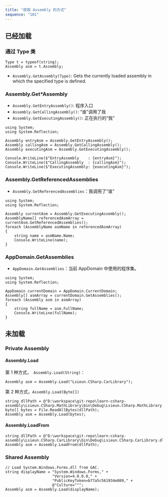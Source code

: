 ```yaml
---
title: "获取 Assembly 的方式"
sequence: "101"
---
```


## 已经加载

### 通过 Type 类

```text
Type t = typeof(string);
Assembly asm = t.Assembly;
```

- `Assembly.GetAssembly(Type)`: Gets the currently loaded assembly in which the specified type is defined.

### Assembly.Get*Assembly

- `Assembly.GetEntryAssembly()`: 程序入口
- `Assembly.GetCallingAssembly()`: “谁”调用了我
- `Assembly.GetExecutingAssembly()`: 正在执行的“我”

```text
using System;
using System.Reflection;

Assembly entryAsm = Assembly.GetEntryAssembly();
Assembly callingAsm = Assembly.GetCallingAssembly();
Assembly executingAsm = Assembly.GetExecutingAssembly();

Console.WriteLine($"EntryAssembly    : {entryAsm}");
Console.WriteLine($"CallingAssembly  : {callingAsm}");
Console.WriteLine($"ExecutingAssembly: {executingAsm}");
```

### Assembly.GetReferencedAssemblies

- `Assembly.GetReferencedAssemblies`：我调用了“谁”

```text
using System;
using System.Reflection;

Assembly currentAsm = Assembly.GetExecutingAssembly();
AssemblyName[] referencedAsmArray = currentAsm.GetReferencedAssemblies();
foreach (AssemblyName asmName in referencedAsmArray)
{
    string name = asmName.Name;
    Console.WriteLine(name);
}
```

### AppDomain.GetAssemblies

- `AppDomain.GetAssemblies`：当前 AppDomain 中使用的程序集。

```text
using System;
using System.Reflection;

AppDomain currentDomain = AppDomain.CurrentDomain;
Assembly[] asmArray = currentDomain.GetAssemblies();
foreach (Assembly asm in asmArray)
{
    string fullName = asm.FullName;
    Console.WriteLine(fullName);
}
```

## 未加载

### Private Assembly

#### Assembly.Load

第 1 种方式，` Assembly.Load(String)`：

```text
Assembly asm = Assembly.Load("Lsieun.CSharp.CarLibrary");
```

第 2 种方式，`Assembly.Load(Byte[])`

```text
string dllPath = @"D:\workspace\git-repo\learn-csharp-assembly\Lsieun.CSharp.MathLibrary\bin\Debug\Lsieun.CSharp.MathLibrary.dll";
byte[] bytes = File.ReadAllBytes(dllPath);
Assembly asm = Assembly.Load(bytes);
```

#### Assembly.LoadFrom

```text
string dllPath = @"D:\workspace\git-repo\learn-csharp-assembly\Lsieun.CSharp.CarLibrary\bin\Debug\Lsieun.CSharp.CarLibrary.dll";
Assembly asm = Assembly.LoadFrom(dllPath);
```

### Shared Assembly

```text
// Load System.Windows.Forms.dll from GAC.
string displayName = "System.Windows.Forms," +
                     "Version=4.0.0.0," +
                     "PublicKeyToken=b77a5c561934e089," +
                     @"Culture=""";
Assembly asm = Assembly.Load(displayName);
```
